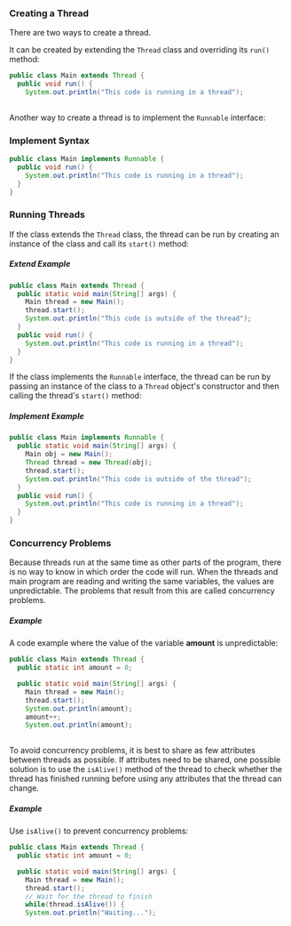### Creating a Thread

There are two ways to create a thread.

It can be created by extending the `Thread` class and overriding its `run()` method:

```java
public class Main extends Thread {
  public void run() {
    System.out.println("This code is running in a thread");
  
```

Another way to create a thread is to implement the `Runnable` interface:

### Implement Syntax

```java
public class Main implements Runnable {
  public void run() {
    System.out.println("This code is running in a thread");
  }
}
```

### Running Threads

If the class extends the `Thread` class, the thread can be run by creating an instance of the class and call its `start()` method:

##### Extend Example

```java
public class Main extends Thread {
  public static void main(String[] args) {
    Main thread = new Main();
    thread.start();
    System.out.println("This code is outside of the thread");
  }
  public void run() {
    System.out.println("This code is running in a thread");
  }
}
```

If the class implements the `Runnable` interface, the thread can be run by passing an instance of the class to a `Thread` object's constructor and then calling the thread's `start()` method:

##### Implement Example

```java
public class Main implements Runnable {
  public static void main(String[] args) {
    Main obj = new Main();
    Thread thread = new Thread(obj);
    thread.start();
    System.out.println("This code is outside of the thread");
  }
  public void run() {
    System.out.println("This code is running in a thread");
  }
}
```

### Concurrency Problems

Because threads run at the same time as other parts of the program, there is no way to know in which order the code will run. When the threads and main program are reading and writing the same variables, the values are unpredictable. The problems that result from this are called concurrency problems.

##### Example

A code example where the value of the variable **amount** is unpredictable:

```java
public class Main extends Thread {
  public static int amount = 0;

  public static void main(String[] args) {
    Main thread = new Main();
    thread.start();
    System.out.println(amount);
    amount++;
    System.out.println(amount);
  
```

To avoid concurrency problems, it is best to share as few attributes between threads as possible. If attributes need to be shared, one possible solution is to use the `isAlive()` method of the thread to check whether the thread has finished running before using any attributes that the thread can change.

##### Example

Use `isAlive()` to prevent concurrency problems:

```java
public class Main extends Thread {
  public static int amount = 0;

  public static void main(String[] args) {
    Main thread = new Main();
    thread.start();
    // Wait for the thread to finish
    while(thread.isAlive()) {
    System.out.println("Waiting...");
  
```